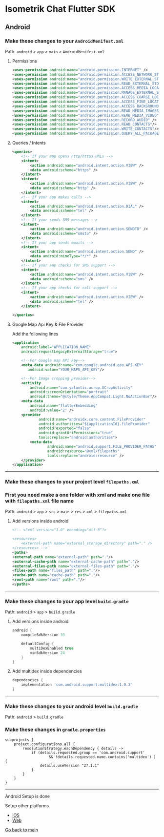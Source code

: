 # Isometrik Chat Flutter SDK

## Android

### Make these changes to your `AndroidMenifest.xml`

Path: `android` > `app` > `main` > `AndroidMenifest.xml`

1. Permissions

   ```xml
   <uses-permission android:name="android.permission.INTERNET" />
   <uses-permission android:name="android.permission.ACCESS_NETWORK_STATE"/>
   <uses-permission android:name="android.permission.WRITE_EXTERNAL_STORAGE" android:maxSdkVersion="29" />
   <uses-permission android:name="android.permission.READ_EXTERNAL_STORAGE"/>
   <uses-permission android:name="android.permission.ACCESS_MEDIA_LOCATION"/>
   <uses-permission android:name="android.permission.MANAGE_EXTERNAL_STORAGE"/>
   <uses-permission android:name="android.permission.ACCESS_COARSE_LOCATION"/>
   <uses-permission android:name="android.permission.ACCESS_FINE_LOCATION"/>
   <uses-permission android:name="android.permission.ACCESS_BACKGROUND_LOCATION"/>
   <uses-permission android:name="android.permission.READ_MEDIA_IMAGES"/>
   <uses-permission android:name="android.permission.READ_MEDIA_VIDEO"/>
   <uses-permission android:name="android.permission.RECORD_AUDIO" />
   <uses-permission android:name="android.permission.READ_CONTACTS"/>
   <uses-permission android:name="android.permission.WRITE_CONTACTS"/>
   <uses-permission android:name="android.permission.QUERY_ALL_PACKAGES"/>
   ```

2. Queries / Intents

   ```xml
   <queries>
       <!-- If your app opens http/https URLs -->
       <intent>
           <action android:name="android.intent.action.VIEW" />
           <data android:scheme="https" />
       </intent>
       <intent>
           <action android:name="android.intent.action.VIEW" />
           <data android:scheme="http" />
       </intent>
       <!-- If your app makes calls -->
       <intent>
           <action android:name="android.intent.action.DIAL" />
           <data android:scheme="tel" />
       </intent>
       <!-- If your sends SMS messages -->
       <intent>
           <action android:name="android.intent.action.SENDTO" />
           <data android:scheme="smsto" />
       </intent>
       <!-- If your app sends emails -->
       <intent>
           <action android:name="android.intent.action.SEND" />
           <data android:mimeType="*/*" />
       </intent>
       <!-- If your app checks for SMS support -->
       <intent>
           <action android:name="android.intent.action.VIEW" />
           <data android:scheme="sms" />
       </intent>
       <!-- If your app checks for call support -->
       <intent>
           <action android:name="android.intent.action.VIEW" />
           <data android:scheme="tel" />
       </intent>

   </queries>
   ```

3. Google Map Api Key & File Provider

   Add the following lines

   ```xml
   <application
       android:label="APPLICATION_NAME"
       android:requestLegacyExternalStorage="true">

       <!--For Google map API key-->
       <meta-data android:name="com.google.android.geo.API_KEY"
          android:value="YOUR_MAPS_API_KEY"/>

       <!--For Image cropping provider-->
       <activity
           android:name="com.yalantis.ucrop.UCropActivity"
           android:screenOrientation="portrait"
           android:theme="@style/Theme.AppCompat.Light.NoActionBar"/>
       <meta-data
           android:name="flutterEmbedding"
           android:value="2" />
       <provider
               android:name="androidx.core.content.FileProvider"
               android:authorities="${applicationId}.fileProvider"
               android:exported="false"
               android:grantUriPermissions="true"
               tools:replace="android:authorities">
           <meta-data
                   android:name="android.support.FILE_PROVIDER_PATHS"
                   android:resource="@xml/filepaths"
                   tools:replace="android:resource" />
       </provider>
   </application>
   ```

---

### Make these changes to your project level `filepaths.xml`

### First you need make a one folder with xml and make one file with `filepaths.xml` file name

Path: `android` > `app` > `src` > `main` > `res` > `xml` > `filepaths.xml`

1. Add versions inside android

   ```xml
   <!-- <?xml version="1.0" encoding="utf-8"?>

   <resources>
       <external-path name="external_storage_directory" path="." />
   </resources> -->
   <paths>
   <external-path name="external-path" path="."/>
   <external-cache-path name="external-cache-path" path="."/>
   <external-files-path name="external-files-path" path="."/>
   <files-path name="files_path" path="."/>
   <cache-path name="cache-path" path="."/>
   <root-path name="root" path="."/>
   </paths>

   ```

---

### Make these changes to your app level `build.gradle`

Path: `android` > `app` > `build.gradle`

1. Add versions inside android

   ```gradle
   android {
       compileSdkVersion 33

       defaultConfig {
           multiDexEnabled true
           minSdkVersion 24
       }
   }
   ```

2. Add multidex inside dependencies

   ```gradle
   dependencies {
       implementation 'com.android.support:multidex:1.0.3'
   }
   ```

---

### Make these changes to your android level `build.gradle`

Path: `android` > `build.gradle`

### Make these changes in `gradle.properties`

```
subprojects {
    project.configurations.all {
        resolutionStrategy.eachDependency { details ->
            if (details.requested.group == 'com.android.support'
                    && !details.requested.name.contains('multidex') ) {
                details.useVersion "27.1.1"
            }
        }
    }
}
```

---

Android Setup is done

Setup other platforms

- [iOS](./README_ios.md)
- [Web](./README_web.md)

[Go back to main](./README.md)
